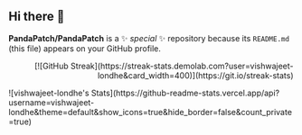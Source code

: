 ## Hi there 👋


**PandaPatch/PandaPatch** is a ✨ _special_ ✨ repository because its `README.md` (this file) appears on your GitHub profile.
<p align="right">
[![GitHub Streak](https://streak-stats.demolab.com?user=vishwajeet-londhe&card_width=400)](https://git.io/streak-stats) 
</p>

<p align="left">
![vishwajeet-londhe's Stats](https://github-readme-stats.vercel.app/api?username=vishwajeet-londhe&theme=default&show_icons=true&hide_border=false&count_private=true)
</p>

